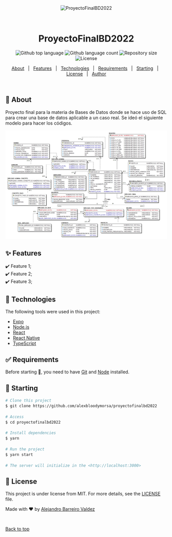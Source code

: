 <div align="center" id="top"> 
  <img src="./.github/app.gif" alt="ProyectoFinalBD2022" />

  &#xa0;

  <!-- <a href="https://proyectofinalbd2022.netlify.app">Demo</a> -->
</div>

<h1 align="center">ProyectoFinalBD2022</h1>

<p align="center">
  <img alt="Github top language" src="https://img.shields.io/github/languages/top/alexbloodymorsa/proyectofinalbd2022?color=56BEB8">

  <img alt="Github language count" src="https://img.shields.io/github/languages/count/alexbloodymorsa/proyectofinalbd2022?color=56BEB8">

  <img alt="Repository size" src="https://img.shields.io/github/repo-size/alexbloodymorsa/proyectofinalbd2022?color=56BEB8">

  <img alt="License" src="https://img.shields.io/github/license/alexbloodymorsa/proyectofinalbd2022?color=56BEB8">

  <!-- <img alt="Github issues" src="https://img.shields.io/github/issues/{{alexbloodymorsa}}/proyectofinalbd2022?color=56BEB8" /> -->

  <!-- <img alt="Github forks" src="https://img.shields.io/github/forks/{{alexbloodymorsa}}/proyectofinalbd2022?color=56BEB8" /> -->

  <!-- <img alt="Github stars" src="https://img.shields.io/github/stars/{{alexbloodymorsa}}/proyectofinalbd2022?color=56BEB8" /> -->
</p>

<!-- Status -->

<!-- <h4 align="center"> 
	🚧  ProyectoFinalBD2022 🚀 Under construction...  🚧
</h4> 

<hr> -->

<p align="center">
  <a href="#dart-about">About</a> &#xa0; | &#xa0; 
  <a href="#sparkles-features">Features</a> &#xa0; | &#xa0;
  <a href="#rocket-technologies">Technologies</a> &#xa0; | &#xa0;
  <a href="#white_check_mark-requirements">Requirements</a> &#xa0; | &#xa0;
  <a href="#checkered_flag-starting">Starting</a> &#xa0; | &#xa0;
  <a href="#memo-license">License</a> &#xa0; | &#xa0;
  <a href="https://github.com/alexbloodymorsa" target="_blank">Author</a>
</p>

<br>

## :dart: About ##

Proyecto final para la materia de Bases de Datos donde se hace uso de SQL para crear una base de datos aplicable a un caso real. Se ideó el siguiente modelo para hacer los códigos.

![alt text](img/proyFinalBD.jpg)

## :sparkles: Features ##

:heavy_check_mark: Feature 1;\
:heavy_check_mark: Feature 2;\
:heavy_check_mark: Feature 3;

## :rocket: Technologies ##

The following tools were used in this project:

- [Expo](https://expo.io/)
- [Node.js](https://nodejs.org/en/)
- [React](https://pt-br.reactjs.org/)
- [React Native](https://reactnative.dev/)
- [TypeScript](https://www.typescriptlang.org/)

## :white_check_mark: Requirements ##

Before starting :checkered_flag:, you need to have [Git](https://git-scm.com) and [Node](https://nodejs.org/en/) installed.

## :checkered_flag: Starting ##

```bash
# Clone this project
$ git clone https://github.com/alexbloodymorsa/proyectofinalbd2022

# Access
$ cd proyectofinalbd2022

# Install dependencies
$ yarn

# Run the project
$ yarn start

# The server will initialize in the <http://localhost:3000>
```

## :memo: License ##

This project is under license from MIT. For more details, see the [LICENSE](LICENSE.md) file.


Made with :heart: by <a href="https://github.com/alexbloodymorsa" target="_blank">Alejandro Barreiro Valdez</a>

&#xa0;

<a href="#top">Back to top</a>
